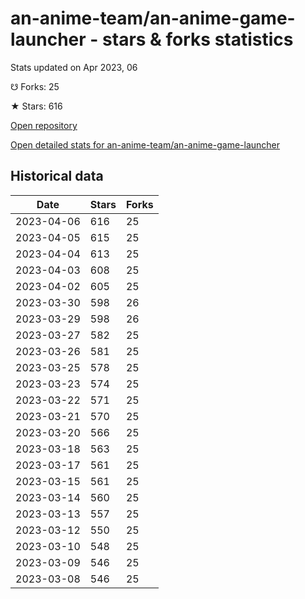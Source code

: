 # an-anime-team/an-anime-game-launcher - stars & forks statistics

Stats updated on Apr 2023, 06

☋ Forks: 25

★ Stars: 616

[Open repository](https://github.com/an-anime-team/an-anime-game-launcher)

[Open detailed stats for an-anime-team/an-anime-game-launcher](https://reviewgithub.com/rep/an-anime-team/an-anime-game-launcher)

## Historical data
| Date | Stars | Forks |
|------|-------|-------|
| 2023-04-06 | 616 | 25 | 
| 2023-04-05 | 615 | 25 | 
| 2023-04-04 | 613 | 25 | 
| 2023-04-03 | 608 | 25 | 
| 2023-04-02 | 605 | 25 | 
| 2023-03-30 | 598 | 26 | 
| 2023-03-29 | 598 | 26 | 
| 2023-03-27 | 582 | 25 | 
| 2023-03-26 | 581 | 25 | 
| 2023-03-25 | 578 | 25 | 
| 2023-03-23 | 574 | 25 | 
| 2023-03-22 | 571 | 25 | 
| 2023-03-21 | 570 | 25 | 
| 2023-03-20 | 566 | 25 | 
| 2023-03-18 | 563 | 25 | 
| 2023-03-17 | 561 | 25 | 
| 2023-03-15 | 561 | 25 | 
| 2023-03-14 | 560 | 25 | 
| 2023-03-13 | 557 | 25 | 
| 2023-03-12 | 550 | 25 | 
| 2023-03-10 | 548 | 25 | 
| 2023-03-09 | 546 | 25 | 
| 2023-03-08 | 546 | 25 | 


